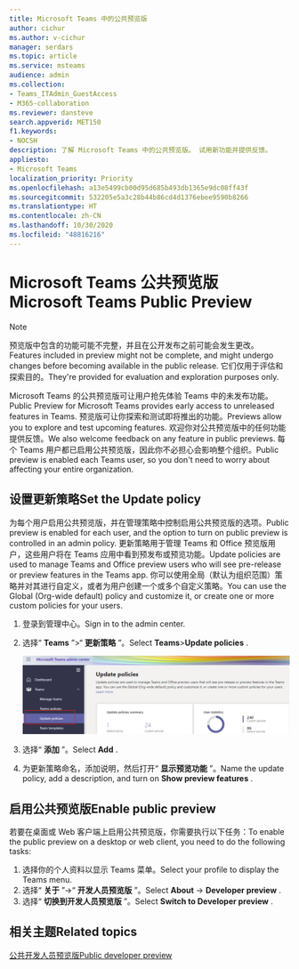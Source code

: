 ```yaml
---
title: Microsoft Teams 中的公共预览版
author: cichur
ms.author: v-cichur
manager: serdars
ms.topic: article
ms.service: msteams
audience: admin
ms.collection:
- Teams_ITAdmin_GuestAccess
- M365-collaboration
ms.reviewer: dansteve
search.appverid: MET150
f1.keywords:
- NOCSH
description: 了解 Microsoft Teams 中的公共预览版。 试用新功能并提供反馈。
appliesto:
- Microsoft Teams
localization_priority: Priority
ms.openlocfilehash: a13e5499cb00d95d685b493db1365e9dc08ff43f
ms.sourcegitcommit: 532205e5a3c28b44b86cd4d1376ebee9590b8266
ms.translationtype: HT
ms.contentlocale: zh-CN
ms.lasthandoff: 10/30/2020
ms.locfileid: "48816216"
---
```

# <a name="microsoft-teams-public-preview"></a><span data-ttu-id="8b62c-104">Microsoft Teams 公共预览版</span><span class="sxs-lookup"><span data-stu-id="8b62c-104">Microsoft Teams Public Preview</span></span>

> [!NOTE]
> <span data-ttu-id="8b62c-105">预览版中包含的功能可能不完整，并且在公开发布之前可能会发生更改。</span><span class="sxs-lookup"><span data-stu-id="8b62c-105">Features included in preview might not be complete, and might undergo changes before becoming available in the public release.</span></span> <span data-ttu-id="8b62c-106">它们仅用于评估和探索目的。</span><span class="sxs-lookup"><span data-stu-id="8b62c-106">They're provided for evaluation and exploration purposes only.</span></span>

<span data-ttu-id="8b62c-107">Microsoft Teams 的公共预览版可让用户抢先体验 Teams 中的未发布功能。</span><span class="sxs-lookup"><span data-stu-id="8b62c-107">Public Preview for Microsoft Teams provides early access to unreleased features in Teams.</span></span> <span data-ttu-id="8b62c-108">预览版可让你探索和测试即将推出的功能。</span><span class="sxs-lookup"><span data-stu-id="8b62c-108">Previews allow you to explore and test upcoming features.</span></span> <span data-ttu-id="8b62c-109">欢迎你对公共预览版中的任何功能提供反馈。</span><span class="sxs-lookup"><span data-stu-id="8b62c-109">We also welcome feedback on any feature in public previews.</span></span> <span data-ttu-id="8b62c-110">每个 Teams 用户都已启用公共预览版，因此你不必担心会影响整个组织。</span><span class="sxs-lookup"><span data-stu-id="8b62c-110">Public preview is enabled each Teams user, so you don't need to worry about affecting your entire organization.</span></span>

## <a name="set-the-update-policy"></a><span data-ttu-id="8b62c-111">设置更新策略</span><span class="sxs-lookup"><span data-stu-id="8b62c-111">Set the Update policy</span></span>

 <span data-ttu-id="8b62c-112">为每个用户启用公共预览版，并在管理策略中控制启用公共预览版的选项。</span><span class="sxs-lookup"><span data-stu-id="8b62c-112">Public preview is enabled for each user, and the option to turn on public preview is controlled in an admin policy.</span></span> <span data-ttu-id="8b62c-113">更新策略用于管理 Teams 和 Office 预览版用户，这些用户将在 Teams 应用中看到预发布或预览功能。</span><span class="sxs-lookup"><span data-stu-id="8b62c-113">Update policies are used to manage Teams and Office preview users who will see pre-release or preview features in the Teams app.</span></span> <span data-ttu-id="8b62c-114">你可以使用全局（默认为组织范围）策略并对其进行自定义，或者为用户创建一个或多个自定义策略。</span><span class="sxs-lookup"><span data-stu-id="8b62c-114">You can use the Global (Org-wide default) policy and customize it, or create one or more custom policies for your users.</span></span>

1. <span data-ttu-id="8b62c-115">登录到管理中心。</span><span class="sxs-lookup"><span data-stu-id="8b62c-115">Sign in to the admin center.</span></span>
2. <span data-ttu-id="8b62c-116">选择“ **Teams** ”>“ **更新策略** ”。</span><span class="sxs-lookup"><span data-stu-id="8b62c-116">Select **Teams**>**Update policies** .</span></span>

   ![选择“更新策略”选项](media/updatePolicies.png)

3. <span data-ttu-id="8b62c-118">选择“ **添加** ”。</span><span class="sxs-lookup"><span data-stu-id="8b62c-118">Select **Add** .</span></span>
4. <span data-ttu-id="8b62c-119">为更新策略命名，添加说明，然后打开“ **显示预览功能** ”。</span><span class="sxs-lookup"><span data-stu-id="8b62c-119">Name the update policy, add a description, and turn on **Show preview features** .</span></span>

## <a name="enable-public-preview"></a><span data-ttu-id="8b62c-120">启用公共预览版</span><span class="sxs-lookup"><span data-stu-id="8b62c-120">Enable public preview</span></span>

<span data-ttu-id="8b62c-121">若要在桌面或 Web 客户端上启用公共预览版，你需要执行以下任务：</span><span class="sxs-lookup"><span data-stu-id="8b62c-121">To enable the public preview on a desktop or web client, you need to do the following tasks:</span></span>

1. <span data-ttu-id="8b62c-122">选择你的个人资料以显示 Teams 菜单。</span><span class="sxs-lookup"><span data-stu-id="8b62c-122">Select your profile to display the Teams menu.</span></span>
2. <span data-ttu-id="8b62c-123">选择“ **关于** ”→“ **开发人员预览版** ”。</span><span class="sxs-lookup"><span data-stu-id="8b62c-123">Select **About** → **Developer preview** .</span></span>
3. <span data-ttu-id="8b62c-124">选择“ **切换到开发人员预览版** ”。</span><span class="sxs-lookup"><span data-stu-id="8b62c-124">Select **Switch to Developer preview** .</span></span>

## <a name="related-topics"></a><span data-ttu-id="8b62c-125">相关主题</span><span class="sxs-lookup"><span data-stu-id="8b62c-125">Related topics</span></span>

[<span data-ttu-id="8b62c-126">公共开发人员预览版</span><span class="sxs-lookup"><span data-stu-id="8b62c-126">Public developer preview</span></span>](https://docs.microsoft.com/microsoftteams/platform/resources/dev-preview/developer-preview-intro)
